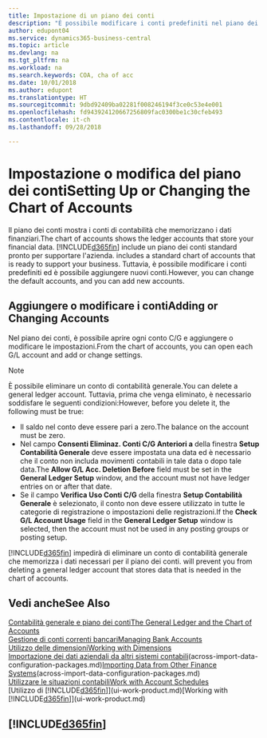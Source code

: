 ```yaml
---
title: Impostazione di un piano dei conti
description: "È possibile modificare i conti predefiniti nel piano dei conti ed è possibile aggiungere nuovi conti."
author: edupont04
ms.service: dynamics365-business-central
ms.topic: article
ms.devlang: na
ms.tgt_pltfrm: na
ms.workload: na
ms.search.keywords: COA, cha of acc
ms.date: 10/01/2018
ms.author: edupont
ms.translationtype: HT
ms.sourcegitcommit: 9dbd92409ba02281f008246194f3ce0c53e4e001
ms.openlocfilehash: fd943924120667256809fac0300be1c30cfeb493
ms.contentlocale: it-ch
ms.lasthandoff: 09/28/2018

---
```

# <a name="setting-up-or-changing-the-chart-of-accounts"></a><span data-ttu-id="900d4-103">Impostazione o modifica del piano dei conti</span><span class="sxs-lookup"><span data-stu-id="900d4-103">Setting Up or Changing the Chart of Accounts</span></span>
<span data-ttu-id="900d4-104">Il piano dei conti mostra i conti di contabilità che memorizzano i dati finanziari.</span><span class="sxs-lookup"><span data-stu-id="900d4-104">The chart of accounts shows the ledger accounts that store your financial data.</span></span> [!INCLUDE[d365fin](includes/d365fin_md.md)] <span data-ttu-id="900d4-105">include un piano dei conti standard pronto per supportare l'azienda.</span><span class="sxs-lookup"><span data-stu-id="900d4-105"> includes a standard chart of accounts that is ready to support your business.</span></span>
<span data-ttu-id="900d4-106">Tuttavia, è possibile modificare i conti predefiniti ed è possibile aggiungere nuovi conti.</span><span class="sxs-lookup"><span data-stu-id="900d4-106">However, you can change the default accounts, and you can add new accounts.</span></span>  

## <a name="adding-or-changing-accounts"></a><span data-ttu-id="900d4-107">Aggiungere o modificare i conti</span><span class="sxs-lookup"><span data-stu-id="900d4-107">Adding or Changing Accounts</span></span>
<span data-ttu-id="900d4-108">Nel piano dei conti, è possibile aprire ogni conto C/G e aggiungere o modificare le impostazioni.</span><span class="sxs-lookup"><span data-stu-id="900d4-108">From the chart of accounts, you can open each G/L account and add or change settings.</span></span>

> [!NOTE]  
>   <span data-ttu-id="900d4-109">È possibile eliminare un conto di contabilità generale.</span><span class="sxs-lookup"><span data-stu-id="900d4-109">You can delete a general ledger account.</span></span> <span data-ttu-id="900d4-110">Tuttavia, prima che venga eliminato, è necessario soddisfare le seguenti condizioni:</span><span class="sxs-lookup"><span data-stu-id="900d4-110">However, before you delete it, the following must be true:</span></span>  

* <span data-ttu-id="900d4-111">Il saldo nel conto deve essere pari a zero.</span><span class="sxs-lookup"><span data-stu-id="900d4-111">The balance on the account must be zero.</span></span>  
* <span data-ttu-id="900d4-112">Nel campo **Consenti Eliminaz. Conti C/G Anteriori a** della finestra **Setup Contabilità Generale** deve essere impostata una data ed è necessario che il conto non includa movimenti contabili in tale data o dopo tale data.</span><span class="sxs-lookup"><span data-stu-id="900d4-112">The **Allow G/L Acc. Deletion Before** field must be set in the **General Ledger Setup** window, and the account must not have ledger entries on or after that date.</span></span>  
* <span data-ttu-id="900d4-113">Se il campo **Verifica Uso Conti C/G** della finestra **Setup Contabilità Generale** è selezionato, il conto non deve essere utilizzato in tutte le categorie di registrazione o impostazioni delle registrazioni.</span><span class="sxs-lookup"><span data-stu-id="900d4-113">If the **Check G/L Account Usage** field in the **General Ledger Setup** window is selected, then the account must not be used in any posting groups or posting setup.</span></span>  

[!INCLUDE[d365fin](includes/d365fin_md.md)] <span data-ttu-id="900d4-114">impedirà di eliminare un conto di contabilità generale che memorizza i dati necessari per il piano dei conti.</span><span class="sxs-lookup"><span data-stu-id="900d4-114"> will prevent you from deleting a general ledger account that stores data that is needed in the chart of accounts.</span></span>  

## <a name="see-also"></a><span data-ttu-id="900d4-115">Vedi anche</span><span class="sxs-lookup"><span data-stu-id="900d4-115">See Also</span></span>
[<span data-ttu-id="900d4-116">Contabilità generale e piano dei conti</span><span class="sxs-lookup"><span data-stu-id="900d4-116">The General Ledger and the Chart of Accounts</span></span>](finance-general-ledger.md)  
[<span data-ttu-id="900d4-117">Gestione di conti correnti bancari</span><span class="sxs-lookup"><span data-stu-id="900d4-117">Managing Bank Accounts</span></span>](bank-manage-bank-accounts.md)  
[<span data-ttu-id="900d4-118">Utilizzo delle dimensioni</span><span class="sxs-lookup"><span data-stu-id="900d4-118">Working with Dimensions</span></span>](finance-dimensions.md)  
<span data-ttu-id="900d4-119">[Importazione dei dati aziendali da altri sistemi contabili](across-import-data-configuration-packages.md)(across-import-data-configuration-packages.md)</span><span class="sxs-lookup"><span data-stu-id="900d4-119">[Importing Data from Other Finance Systems](across-import-data-configuration-packages.md)(across-import-data-configuration-packages.md)</span></span>  
[<span data-ttu-id="900d4-120">Utilizzare le situazioni contabili</span><span class="sxs-lookup"><span data-stu-id="900d4-120">Work with Account Schedules</span></span>](bi-how-work-account-schedule.md)  
<span data-ttu-id="900d4-121">[Utilizzo di [!INCLUDE[d365fin](includes/d365fin_md.md)]](ui-work-product.md)</span><span class="sxs-lookup"><span data-stu-id="900d4-121">[Working with [!INCLUDE[d365fin](includes/d365fin_md.md)]](ui-work-product.md)</span></span>  

## [!INCLUDE[d365fin](includes/free_trial_md.md)]

